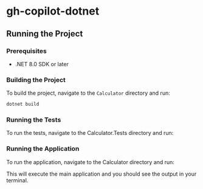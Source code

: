 # gh-copilot-dotnet

## Running the Project

### Prerequisites

- .NET 8.0 SDK or later

### Building the Project

To build the project, navigate to the `Calculator` directory and run:

```sh
dotnet build
```

### Running the Tests

To run the tests, navigate to the Calculator.Tests directory and run:

### Running the Application

To run the application, navigate to the Calculator directory and run:

This will execute the main application and you should see the output in your terminal. 